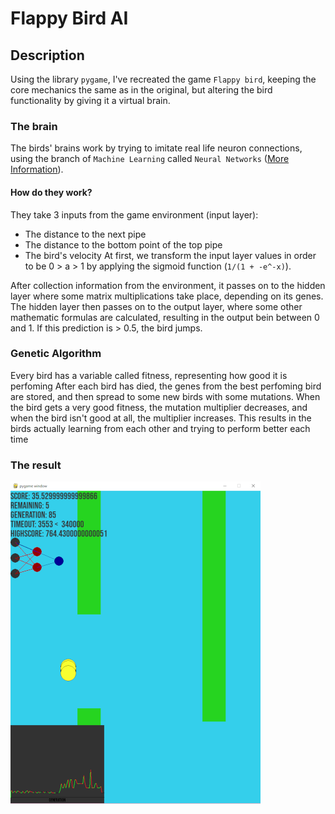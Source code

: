 # Flappy Bird AI

## Description
Using the library `pygame`, I've recreated the game `Flappy bird`, keeping the core mechanics the same as in the original, but altering the bird functionality by giving it a virtual brain.

### The brain
The birds' brains work by trying to imitate real life neuron connections, using the branch of `Machine Learning` called `Neural Networks` ([More Information](https://www.ibm.com/topics/neural-networks)).

#### How do they work?
They take 3 inputs from the game environment (input layer):
- The distance to the next pipe
- The distance to the bottom point of the top pipe
- The bird's velocity
At first, we transform the input layer values in order to be 0 > a > 1 by applying the sigmoid function (`1/(1 + -e^-x)`).

After collection information from the environment, it passes on to the hidden layer where some matrix multiplications take place, depending on its genes.
The hidden layer then passes on to the output layer, where some other mathematic formulas are calculated, resulting in the output bein between 0 and 1. If this prediction is > 0.5, the bird jumps.

### Genetic Algorithm
Every bird has a variable called fitness, representing how good it is perfoming
After each bird has died, the genes from the best perfoming bird are stored, and then spread to some new birds with some mutations.
When the bird gets a very good fitness, the mutation multiplier decreases, and when the bird isn't good at all, the multiplier increases.
This results in the birds actually learning from each other and trying to perform better each time

### The result

![Example](assets/Screenshot_3.png)
